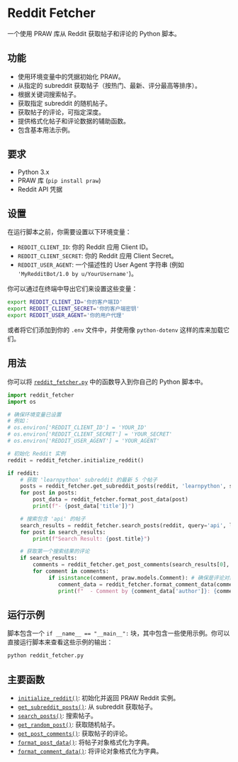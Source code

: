 # Reddit Fetcher

一个使用 PRAW 库从 Reddit 获取帖子和评论的 Python 脚本。

## 功能

*   使用环境变量中的凭据初始化 PRAW。
*   从指定的 subreddit 获取帖子（按热门、最新、评分最高等排序）。
*   根据关键词搜索帖子。
*   获取指定 subreddit 的随机帖子。
*   获取帖子的评论，可指定深度。
*   提供格式化帖子和评论数据的辅助函数。
*   包含基本用法示例。

## 要求

*   Python 3.x
*   PRAW 库 (`pip install praw`)
*   Reddit API 凭据

## 设置

在运行脚本之前，你需要设置以下环境变量：

*   `REDDIT_CLIENT_ID`: 你的 Reddit 应用 Client ID。
*   `REDDIT_CLIENT_SECRET`: 你的 Reddit 应用 Client Secret。
*   `REDDIT_USER_AGENT`: 一个描述性的 User Agent 字符串 (例如 `'MyRedditBot/1.0 by u/YourUsername'`)。

你可以通过在终端中导出它们来设置这些变量：

```bash
export REDDIT_CLIENT_ID='你的客户端ID'
export REDDIT_CLIENT_SECRET='你的客户端密钥'
export REDDIT_USER_AGENT='你的用户代理'
```

或者将它们添加到你的 `.env` 文件中，并使用像 `python-dotenv` 这样的库来加载它们。

## 用法

你可以将 [`reddit_fetcher.py`](reddit_fetcher.py) 中的函数导入到你自己的 Python 脚本中。

```python
import reddit_fetcher
import os

# 确保环境变量已设置
# 例如：
# os.environ['REDDIT_CLIENT_ID'] = 'YOUR_ID'
# os.environ['REDDIT_CLIENT_SECRET'] = 'YOUR_SECRET'
# os.environ['REDDIT_USER_AGENT'] = 'YOUR_AGENT'

# 初始化 Reddit 实例
reddit = reddit_fetcher.initialize_reddit()

if reddit:
    # 获取 'learnpython' subreddit 的最新 5 个帖子
    posts = reddit_fetcher.get_subreddit_posts(reddit, 'learnpython', sort='new', limit=5)
    for post in posts:
        post_data = reddit_fetcher.format_post_data(post)
        print(f"- {post_data['title']}")

    # 搜索包含 'api' 的帖子
    search_results = reddit_fetcher.search_posts(reddit, query='api', limit=3)
    for post in search_results:
        print(f"Search Result: {post.title}")

    # 获取第一个搜索结果的评论
    if search_results:
        comments = reddit_fetcher.get_post_comments(search_results[0], limit=5, depth=1)
        for comment in comments:
             if isinstance(comment, praw.models.Comment): # 确保是评论对象
                comment_data = reddit_fetcher.format_comment_data(comment)
                print(f"  - Comment by {comment_data['author']}: {comment_data['body'][:50]}...")

```

## 运行示例

脚本包含一个 `if __name__ == "__main__":` 块，其中包含一些使用示例。你可以直接运行脚本来查看这些示例的输出：

```bash
python reddit_fetcher.py
```

## 主要函数

*   [`initialize_reddit()`](reddit_fetcher.py): 初始化并返回 PRAW Reddit 实例。
*   [`get_subreddit_posts()`](reddit_fetcher.py): 从 subreddit 获取帖子。
*   [`search_posts()`](reddit_fetcher.py): 搜索帖子。
*   [`get_random_post()`](reddit_fetcher.py): 获取随机帖子。
*   [`get_post_comments()`](reddit_fetcher.py): 获取帖子的评论。
*   [`format_post_data()`](reddit_fetcher.py): 将帖子对象格式化为字典。
*   [`format_comment_data()`](reddit_fetcher.py): 将评论对象格式化为字典。